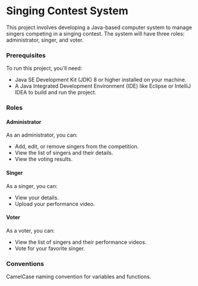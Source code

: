 # Singing Contest System

This project involves developing a Java-based computer system to manage singers competing in a singing contest. The system will have three roles: administrator, singer, and voter.

### Prerequisites

To run this project, you'll need:

- Java SE Development Kit (JDK) 8 or higher installed on your machine.
- A Java Integrated Development Environment (IDE) like Eclipse or IntelliJ IDEA to build and run the project.


### Roles

#### Administrator

As an administrator, you can:

- Add, edit, or remove singers from the competition.
- View the list of singers and their details.
- View the voting results.

#### Singer

As a singer, you can:

- View your details.
- Upload your performance video.

#### Voter

As a voter, you can:

- View the list of singers and their performance videos.
- Vote for your favorite singer.

### Conventions

CamelCase naming convention for variables and functions.


